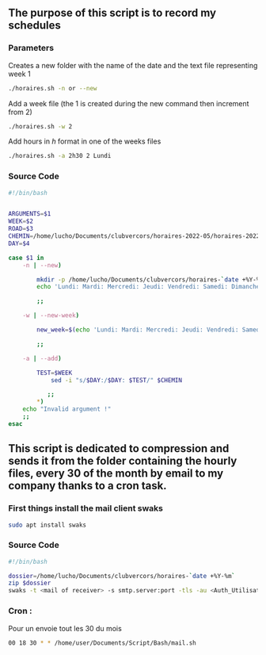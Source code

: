 ##  The purpose of this script is to record my schedules

### Parameters

Creates a new folder with the name of the date and the text file representing week 1

```bash
./horaires.sh -n or --new
```

Add a week file (the 1 is created during the new command then increment from 2)
```bash
./horaires.sh -w 2
```

Add hours in $h$ format in one of the weeks files
```bash
./horaires.sh -a 2h30 2 Lundi
```

### Source Code

```bash
#!/bin/bash


ARGUMENTS=$1
WEEK=$2
ROAD=$3
CHEMIN=/home/lucho/Documents/clubvercors/horaires-2022-05/horaires-2022-05-$ROAD
DAY=$4

case $1 in
	-n | --new) 

		mkdir -p /home/lucho/Documents/clubvercors/horaires-`date +%Y-%m`
		echo 'Lundi: Mardi: Mercredi: Jeudi: Vendredi: Samedi: Dimanche:' | tr " " "\n" > /home/lucho/Documents/clubvercors/horaires-`date +%Y-%m`/horaires-`date +%Y-%m`-1

		;;

	-w | --new-week)

		new_week=$(echo 'Lundi: Mardi: Mercredi: Jeudi: Vendredi: Samedi: Dimanche:' | tr " " "\n" > /home/lucho/Documents/clubvercors/horaires-`date +%Y-%m`/horaires-`date +%Y-%m`-$WEEK)

		;;

	-a | --add)

		TEST=$WEEK
	        sed -i "s/$DAY:/$DAY: $TEST/" $CHEMIN

	       ;;
       	*)
	echo "Invalid argument !"
	;;
esac
```

## This script is dedicated to compression and sends it from the folder containing the hourly files, every 30 of the month by email to my company thanks to a cron task.

### First things install the mail client swaks

```bash
sudo apt install swaks
```
### Source Code 

```bash
#!/bin/bash

dossier=/home/lucho/Documents/clubvercors/horaires-`date +%Y-%m`
zip $dossier
swaks -t <mail of receiver> -s smtp.server:port -tls -au <Auth_Utilisateur> -ap <Auth_Pass> -f <email_sender> --h-Subject "Your_Subject" --attach /home/lucho/Documents/clubvercors/horaires-`date +%Y-%m`.zip
```

### Cron :

Pour un envoie tout les 30 du mois
```bash
00 18 30 * * /home/user/Documents/Script/Bash/mail.sh
```